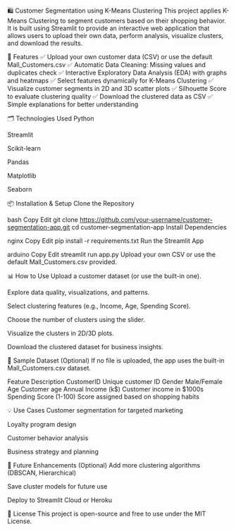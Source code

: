 🛍️ Customer Segmentation using K-Means Clustering
This project applies K-Means Clustering to segment customers based on their shopping behavior. It is built using Streamlit to provide an interactive web application that allows users to upload their own data, perform analysis, visualize clusters, and download the results.

🚀 Features
✅ Upload your own customer data (CSV) or use the default Mall_Customers.csv
✅ Automatic Data Cleaning: Missing values and duplicates check
✅ Interactive Exploratory Data Analysis (EDA) with graphs and heatmaps
✅ Select features dynamically for K-Means Clustering
✅ Visualize customer segments in 2D and 3D scatter plots
✅ Silhouette Score to evaluate clustering quality
✅ Download the clustered data as CSV
✅ Simple explanations for better understanding

🗂 Technologies Used
Python

Streamlit

Scikit-learn

Pandas

Matplotlib

Seaborn

📦 Installation & Setup
Clone the Repository

bash
Copy
Edit
git clone https://github.com/your-username/customer-segmentation-app.git
cd customer-segmentation-app
Install Dependencies

nginx
Copy
Edit
pip install -r requirements.txt
Run the Streamlit App

arduino
Copy
Edit
streamlit run app.py
Upload your own CSV or use the default Mall_Customers.csv provided.

📊 How to Use
Upload a customer dataset (or use the built-in one).

Explore data quality, visualizations, and patterns.

Select clustering features (e.g., Income, Age, Spending Score).

Choose the number of clusters using the slider.

Visualize the clusters in 2D/3D plots.

Download the clustered dataset for business insights.

📄 Sample Dataset (Optional)
If no file is uploaded, the app uses the built-in Mall_Customers.csv dataset.

Feature	Description
CustomerID	Unique customer ID
Gender	Male/Female
Age	Customer age
Annual Income (k$)	Customer income in $1000s
Spending Score (1-100)	Score assigned based on shopping habits

💡 Use Cases
Customer segmentation for targeted marketing

Loyalty program design

Customer behavior analysis

Business strategy and planning

📌 Future Enhancements (Optional)
Add more clustering algorithms (DBSCAN, Hierarchical)

Save cluster models for future use

Deploy to Streamlit Cloud or Heroku

📝 License
This project is open-source and free to use under the MIT License.
